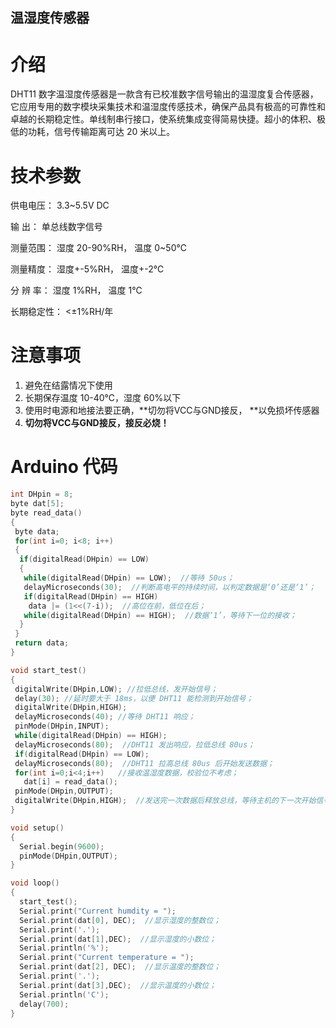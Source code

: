 ## 温湿度传感器

# 介绍

DHT11 数字温湿度传感器是一款含有已校准数字信号输出的温湿度复合传感器，它应用专用的数字模块采集技术和温湿度传感技术，确保产品具有极高的可靠性和卓越的长期稳定性。单线制串行接口，使系统集成变得简易快捷。超小的体积、极低的功耗，信号传输距离可达 20 米以上。

# 技术参数

供电电压： 3.3~5.5V DC

输 出： 单总线数字信号

测量范围： 湿度 20-90%RH， 温度 0~50℃

测量精度： 湿度+-5%RH， 温度+-2℃

分 辨 率： 湿度 1%RH， 温度 1℃

长期稳定性： &lt;±1%RH/年

# 注意事项

1. 避免在结露情况下使用
2. 长期保存温度 10-40℃，湿度 60%以下
3. 使用时电源和地接法要正确，**切勿将VCC与GND接反， **以免损坏传感器
4. **切勿将VCC与GND接反，接反必烧！**

# Arduino 代码

```cpp
int DHpin = 8;
byte dat[5];
byte read_data() 
{ 
 byte data; 
 for(int i=0; i<8; i++) 
 { 
  if(digitalRead(DHpin) == LOW) 
  { 
   while(digitalRead(DHpin) == LOW);  //等待 50us； 
   delayMicroseconds(30);  //判断高电平的持续时间，以判定数据是‘0’还是‘1’； 
   if(digitalRead(DHpin) == HIGH) 
    data |= (1<<(7-i));  //高位在前，低位在后； 
   while(digitalRead(DHpin) == HIGH);  //数据‘1’，等待下一位的接收； 
  }  
 } 
 return data; 
} 

void start_test() 
{ 
 digitalWrite(DHpin,LOW); //拉低总线，发开始信号； 
 delay(30); //延时要大于 18ms，以便 DHT11 能检测到开始信号； 
 digitalWrite(DHpin,HIGH); 
 delayMicroseconds(40); //等待 DHT11 响应； 
 pinMode(DHpin,INPUT); 
 while(digitalRead(DHpin) == HIGH); 
 delayMicroseconds(80);  //DHT11 发出响应，拉低总线 80us； 
 if(digitalRead(DHpin) == LOW); 
 delayMicroseconds(80);  //DHT11 拉高总线 80us 后开始发送数据； 
 for(int i=0;i<4;i++)   //接收温湿度数据，校验位不考虑； 
   dat[i] = read_data(); 
 pinMode(DHpin,OUTPUT); 
 digitalWrite(DHpin,HIGH);  //发送完一次数据后释放总线，等待主机的下一次开始信号； 
} 

void setup() 
{ 
  Serial.begin(9600); 
  pinMode(DHpin,OUTPUT); 
} 

void loop() 
{ 
  start_test(); 
  Serial.print("Current humdity = "); 
  Serial.print(dat[0], DEC);  //显示湿度的整数位； 
  Serial.print('.'); 
  Serial.print(dat[1],DEC);  //显示湿度的小数位； 
  Serial.println('%'); 
  Serial.print("Current temperature = "); 
  Serial.print(dat[2], DEC);  //显示温度的整数位； 
  Serial.print('.'); 
  Serial.print(dat[3],DEC);  //显示温度的小数位； 
  Serial.println('C'); 
  delay(700); 
}
```



